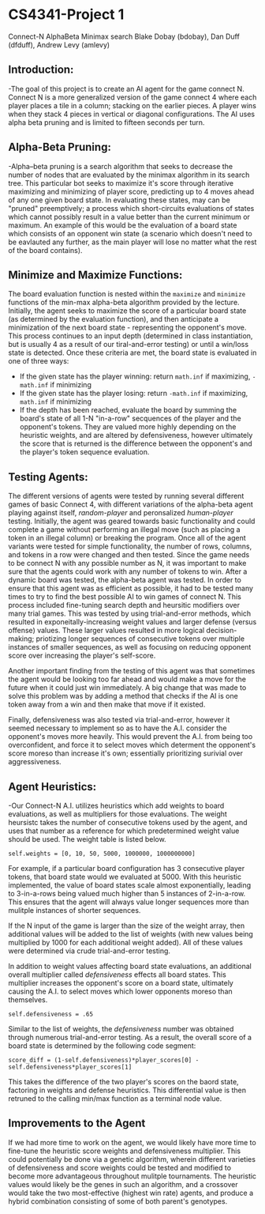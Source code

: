 # CS4341-Project 1

Connect-N AlphaBeta Minimax search
Blake Dobay (bdobay), Dan Duff (dfduff), Andrew Levy (amlevy)

## Introduction:
-The goal of this project is to create an AI agent for the game connect N. Connect N is a more generalized version of the game connect 4 where each player places a tile in a column; stacking on the earlier pieces. A player wins when they stack 4 pieces in vertical or diagonal configurations. The AI uses alpha beta pruning and is limited to fifteen seconds per turn. 

## Alpha-Beta Pruning:
-Alpha–beta pruning is a search algorithm that seeks to decrease the number of nodes that are evaluated by the minimax algorithm in its search tree. This particular bot seeks to maximize it's score through iterative maximizing and minimizing of player score, predicting up to 4 moves ahead of any one given board state. In evaluating these states, may can be "pruned" preemptively; a process which short-circuits evaluations of states which cannot possibly result in a value better than the current minimum or maximum. An example of this would be the evaluation of a board state which consists of an opponent win state (a scenario which doesn't need to be eavlauted any further, as the main player will lose no matter what the rest of the board contains). 

## Minimize and Maximize Functions:
The board evaluation function is nested within the ``maximize`` and ``minimize`` functions of the min-max alpha-beta algorithm provided by the lecture. Initially, the agent seeks to maximize the score of a particular board state (as determined by the evaluation function), and then anticipate a minimization of the next board state - representing the opponent's move. This process continues to an input depth (determined in class instantiation, but is usually 4 as a result of our tiral-and-error testing) or until a win/loss state is detected. Once these criteria are met, the board state is evaluated in one of three ways:

+ If the given state has the player winning: return ```math.inf``` if maximizing, ```-math.inf``` if minimizing
+ If the given state has the player losing: return ```-math.inf``` if maximizing, ```math.inf``` if minimizing 
+ If the depth has been reached, evaluate the board by summing the board's state of all 1-N "in-a-row" secquences of the player and the opponent's tokens. They are valued more highly depending on the heuristic weights, and are altered by defensiveness, however ultimately the score that is returned is the difference between the opponent's and the player's token sequence evaluation. 

## Testing Agents:
The different versions of agents were tested by running several different games of basic Connect 4, with different variations of the alpha-beta agent playing against itself, <i>random-player</i> and peronsalized <i>human-player</i> testing. Initially, the agent was geared towards basic functionality and could complete a game without performing an illegal move (such as placing a token in an illegal column) or breaking the program. Once all of the agent variants were tested for simple functionality, the number of rows, columns, and tokens in a row were changed and then tested. Since the game needs to be connect N with any possible number as N, it was important to make sure that the agents could work with any number of tokens to win. After a dynamic board was tested, the alpha-beta agent was tested. In order to ensure that this agent was as efficient as possible, it had to be tested many times to try to find the best possible AI to win games of connect N. This process included fine-tuning search depth and heursitic modifiers over many trial games. This was tested by using trial-and-error methods, which resulted in exponeitally-increasing weight values and larger defense (versus offense) values. These larger values resulted in more logical decision-making; priotizing longer sequences of consecutive tokens over multiple instances of smaller sequences, as well as focusing on reducing opponent score over increasing the player's self-score. 

Another important finding from the testing of this agent was that sometimes the agent would be looking too far ahead and would make a move for the future when it could just win immediately. A big change that was made to solve this problem was by adding a method that checks if the AI is one token away from a win and then make that move if it existed.
	
Finally, defensiveness was also tested via trial-and-error, however it seemed necessary to implement so as to have the A.I. consider the opponent's moves more heavily. This would prevent the A.I. from being too overconfident, and force it to select moves which determent the opponent's score moreso than increase it's own; essentially prioritizing surivial over aggressiveness. 


## Agent Heuristics:
-Our Connect-N A.I. utilizes heuristics which add weights to board evaluations, as well as multipliers for those evaluations. 
The weight heursistc takes the number of consecutive tokens used by the agent, and uses that number as a reference for which predetermined weight value should be used. The weight table is listed below.

```self.weights = [0, 10, 50, 5000, 1000000, 1000000000]```

For example, if a particular board configuration has 3 consecutive player tokens, that board state would we evaluated at 5000. With this heuristic implemented, the value of board states scale almost exponentially, leading to 3-in-a-rows being valued much higher than 5 instances of 2-in-a-row. This ensures that the agent will always value longer sequences more than mulitple instances of shorter sequences. 

If the N input of the game is larger than the size of the weight array, then additional values will be added to the list of weights (with new values being multiplied by 1000 for each additional weight added). All of these values were determined via crude trial-and-error testing. 

In addition to weight values affecting board state evaluations, an additional overall multiplier called *defensiveness* effects all board states. This multiplier increases the opponent's score on a board state, ultimately causing the A.I. to select moves which lower opponents moreso than themselves.

```self.defensiveness = .65```

Similar to the list of weights, the *defensiveness* number was obtained through numerous trial-and-error testing. 
As a result, the overall score of a board state is determined by the following code segment:

```score_diff = (1-self.defensiveness)*player_scores[0] - self.defensiveness*player_scores[1]```

This takes the difference of the two player's scores on the baord state, factoring in weights and defense heuristics. 
This differential value is then retruned to the calling min/max function as a terminal node value. 


## Improvements to the Agent
If we had more time to work on the agent, we would likely have more time to fine-tune the heuristic score weights and defensiveness multiplier. This could potentially be done via a genetic algorithm, wherein different varieties of defensiveness and score weights could be tested and modified to become more advantageous throughout mulitple tournaments. The heuristic values would likely be the genes in such an algorithm, and a crossover would take the two most-effective (highest win rate) agents, and produce a hybrid combination consisting of some of both parent's genotypes. 
